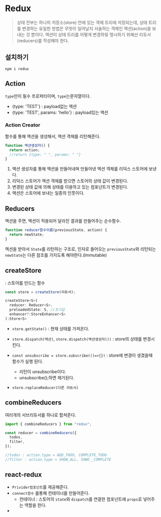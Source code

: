 # Redux

> 상태 전부는 하나의 저장소(store) 안에 있는 객체 트리에 저장되는데, 상태 트리를 변경하는 유일한 방법은 무엇이 일어날지 서술하는 객체인 액션(action)을 보내는 것 뿐이다. 액션이 상태 트리를 어떻게 변경하맂 명시하기 위해선 리듀서(reducers)를 작성해야 한다.

## 설치하기

```
npm i redux
```

## Action

`type`만이 필수 프로퍼티이며, `type`는문자열이다.

- {type: 'TEST'} : payload없는 액션
- {type: 'TEST', params: 'hello'} : payload있는 액션

### Action Creator

함수를 통해 액션을 생성해서, 액션 객체를 리턴해준다.

```js
function 액션생성자() {
  return action;
  //return {type: " ", params: " "}
}
```

1. 액션 생성자를 통해 액션을 만들어내며 만들어낸 액션 객체를 리덕스 스토어에 보낸다.
2. 리덕스 스토어가 액션 객체를 받으면 스토어의 상태 값이 변경된다.
3. 변경된 상태 값에 의해 상태를 이용하고 있는 컴포넌트가 변경된다.
4. 액션은 스토어에 보내는 일종의 인풋이다.

## Reducers

액션을 주면, 액션이 적용되어 달라진 결과를 만들어주는 순수함수.

```js
function reducer함수이름(previousState, action) {
  return newState;
}
```

액션을 받아서 `State`를 리턴하는 구조로, 인자로 들어오는 `previousState`와 리턴되는 `newState`는 다른 참조를 가지도록 해야한다.(Immutable)

## createStore

: 스토어를 만드는 함수

```js
const store = createStore(리듀서);

createStore<S>(
  reducer: Reducer<S>,
  preloadedState: S, //초기값
  enhancer?:StoreEnhancer<S>
):Store<S>
```

- `store.getState()` : 현재 상태를 가져온다.
- `store.dispatch(액션)`, `store.dispatch(액션생성자())` : store의 상태를 변경시킨다.
- `const unsubscribe = store.subscribe(()=>{})` : store에 변경이 생겼을때 함수가 실행 된다.

  - 리턴이 unsubscribe이다.
  - unsubscribe();하면 제거된다.

- `store.replaceReducer(다른 리듀서)`

## combineReducers

여러개의 서브리듀서를 하나로 합쳐준다.

```js
import { combineReducers } from "redux";

const reducer = combineReducers({
  todos,
  filter,
});

//todos : action.type = ADD_TODO, COMPLETE_TODO
//filter : action.type = SHOW_ALL, SHWO__COMPLETE
```

## react-redux

- `Privider컴포넌트`를 제공해준다.
- `connect함수` 를통해 컨테이너를 만들어준다.
  - 컨테이너 : 스토어의 `state`와 `dispatch`를 연결한 컴포넌트에 `props`로 넣어주는 역할을 한다.
-

<!-- 단일 스토어 사용 준비하기

- import redux
- 액션 정의하기
- 액션을 사용하는 리듀서 만들기
- 리듀서를 합치기
- 리듀서를 인자로 단일 스토어를 만들기 -->
